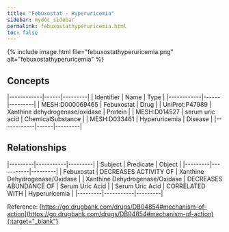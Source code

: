 ```yaml
---
title: "Febuxostat - Hyperuricemia"
sidebar: mydoc_sidebar
permalink: febuxostathyperuricemia.html
toc: false 
---
```


{% include image.html file="febuxostathyperuricemia.png" alt="febuxostathyperuricemia" %}

## Concepts

|------------|------|---------|
| Identifier | Name | Type    |
|------------|------|---------|
| MESH:D000069465 | Febuxostat | Drug |
| UniProt:P47989 | Xanthine dehydrogenase/oxidase | Protein |
| MESH:D014527 | serum uric acid | ChemicalSubstance |
| MESH:D033461 | Hyperuricemia | Disease |
|------------|------|---------|

## Relationships

|---------|-----------|---------|
| Subject | Predicate | Object  |
|---------|-----------|---------|
| Febuxostat | DECREASES ACTIVITY OF | Xanthine Dehydrogenase/Oxidase |
| Xanthine Dehydrogenase/Oxidase | DECREASES ABUNDANCE OF | Serum Uric Acid |
| Serum Uric Acid | CORRELATED WITH | Hyperuricemia |
|---------|-----------|---------|

Reference: [https://go.drugbank.com/drugs/DB04854#mechanism-of-action](https://go.drugbank.com/drugs/DB04854#mechanism-of-action){:target="_blank"}